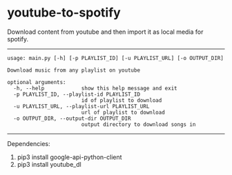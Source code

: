 # youtube-to-spotify
Download content from youtube and then import it as local media for spotify.

---
```
usage: main.py [-h] [-p PLAYLIST_ID] [-u PLAYLIST_URL] [-o OUTPUT_DIR]

Download music from any playlist on youtube

optional arguments:
  -h, --help            show this help message and exit
  -p PLAYLIST_ID, --playlist-id PLAYLIST_ID
                        id of playlist to download
  -u PLAYLIST_URL, --playlist-url PLAYLIST_URL
                        url of playlist to download
  -o OUTPUT_DIR, --output-dir OUTPUT_DIR
                        output directory to download songs in
```                        
---
Dependencies:
1. pip3 install google-api-python-client
2. pip3 install youtube_dl
